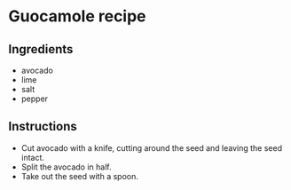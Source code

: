 # Guocamole recipe

## Ingredients

- avocado
- lime
- salt
- pepper

## Instructions

- Cut avocado with a knife, cutting around the seed and
  leaving the seed intact.
- Split the avocado in half.
- Take out the seed with a spoon.

